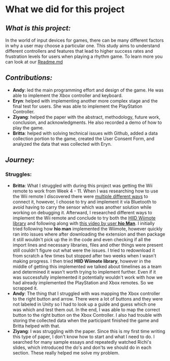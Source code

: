 # What we did for this project
## _What is this project:_
  In the world of input devices for games, there can be many different factors in why a user may choose a particular one. This study aims to understand different controllers and features that lead to higher success rates and frustration levels for users when playing a rhythm game. To learn more you can look at our [Readme.md](https://github.com/csu-hci-projects/SP24-Are-You-Sure-Thats-The-Right-Controller-Gauging-Frustration-Success-Rate-In-Rhythm-Games-Based/blob/WhatWeDid/Readme.md)
## _Contributions:_
  - **Andy**: led the main programming effort and design of the game. He was able to implement the Xbox controller and keyboard.
  - **Eryn**: helped with implementing another more complex stage and the final test for users. She was able to implement the PlayStation Controller.
  - **Ziyang**: helped the paper with the abstract, methodology, future work, conclusion, and acknowledgments. He also recorded a demo of how to play the game.
  - **Britta**: helped with solving technical issues with Github, added a data collection portion to the game, created the User Consent Form, and analyzed the data that was collected with Eryn. 
## _Journey:_

### Struggles:
  - **Britta**: What I struggled with during this project was getting the Wii remote to work from Week 4 - 11. When I was researching how to use the Wii remote I discovered there were [multiple different ways](https://answers.microsoft.com/en-us/windows/forum/all/how-to-connect-wii-remote-to-windows-11/20d5b074-73d8-4a79-871f-37831d7cbc42) to connect it, however, I choose to try and implement it via Bluetooth to avoid having to carry the sensor which was another solution while working on debugging it. Afterward, I researched different ways to implement the Wii remote and conclude to try both the [HIID Wiimote library](https://www.julianloehr.de/educational-work/hid-wiimote/) and following along with [this video by user **hio Man**](https://www.youtube.com/watch?v=LHbRlL8SBgE). I initially tried following how **hio man** implemented the Wiimote, however quickly ran into issues where after downloading the extension and then package it still wouldn't pick up the in the code and even checking if all the import lines and necessary libraries, files and other things were present still couldn't figure out what were the issues. I tried to redownload it from scratch a few times but stopped after two weeks when I wasn't making progress. I then tried **HIID Wiimote library**, however in the middle of getting this implemented we talked about timelines as a team and determined it wasn't worth trying to implement further. Even if it was successfully implemented it potentially wouldn't work with how we had already implemented the PlayStation and Xbox remotes. So we scrapped it. 
- **Andy**: The thing that I struggled with was mapping the Xbox controller to the right button and arrow. There were a lot of buttons and they were not labeled in Unity so I had to look up a guide and guess which one was which and test them out. In the end, I was able to map the correct button to the right button on the Xbox Controller. I also had trouble with storing the collected data when the participant finished the game and Britta helped with that.
- **Ziyang**: I was struggling with the paper. Since this is my first time writing this type of paper, I don't know how to start and what I need to do. I searched for many sample essays and repeatedly watched Richi's slides, which introduced the do's and don'ts we should do in each section. These really helped me solve my problem.
